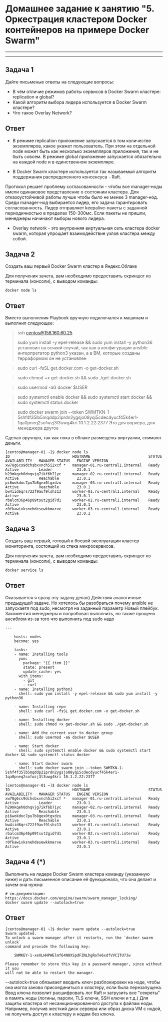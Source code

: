 # Домашнее задание к занятию "5. Оркестрация кластером Docker контейнеров на примере Docker Swarm"

---
---

## Задача 1

Дайте письменые ответы на следующие вопросы:

- В чём отличие режимов работы сервисов в Docker Swarm кластере: replication и global?
- Какой алгоритм выбора лидера используется в Docker Swarm кластере?
- Что такое Overlay Network?
## Ответ

- В режиме replication приложение запускается в том количестве экземпляров, какое укажет пользователь. 
При этом на отдельной node может быть как несколько экземпляров приложения, так и не быть совсем.
В режиме global приложение запускается обязательно на каждой node и в единственном экземпляре.

- В Docker Swarm кластере используется так называемый алгоритм поддержания распределенного консенсуса - Raft.

Протокол решает проблему согласованности - чтобы все manager-ноды имели одинаковое представление 
о состоянии кластера. Для отказоустойчивой работы лучше чтобы было не менее 3 manager-нод.
Среди manager-нод выбирается лидер, его задача гарантировать согласованность. Лидер отправляет keepalive-пакеты с заданной периодичностью в пределах 150-300мс. 
Если пакеты не пришли, менеджеры начинают выборы нового лидера.

- Overlay network - это внутренняя виртуальная сеть кластера docker swarm, которая упрощает взаимодействие узлов кластера между собой.

## Задача 2

Создать ваш первый Docker Swarm кластер в Яндекс.Облаке

Для получения зачета, вам необходимо предоставить скриншот из терминала (консоли), с выводом команды:
```
docker node ls
```
## Ответ

Вместо выполнения Playbook вручную подключался к машинам и выполнил следующее: 
>
> ssh centos@158.160.60.25
> 
> sudo yum install -y epel-release && sudo yum install -y python36 установил на всякий случай, так как в конфигурации ansible интерпретатор python3 указан, а в ВМ, которые созданы терраформом он не установлен

> sudo curl -fsSL get.docker.com -o get-docker.sh

> sudo chmod +x get-docker.sh && sudo ./get-docker.sh

> sudo usermod -aG docker $USER

> sudo systemctl enable docker && sudo systemctl start docker && sudo systemctl status docker

> sudo docker swarm join --token SWMTKN-1-5shf4f35lb5mqddp2iprdn2ygsjo08yqi5cdecdyucf45k4er1-1qa0pneq2sofwzj3l3uwg4kri 10.1.2.22:2377
Это для воркера, для менеджера другое

Сделал вручную, так как пока в облаке размещены виртуалки, снимают деньги.

```
[centos@manager-01 ~]$ docker node ls
ID                            HOSTNAME                          STATUS    AVAILABILITY   MANAGER STATUS   ENGINE VERSION
xw78g6cs9dchsbxvnch5i2xcf *   manager-01.ru-central1.internal   Ready     Active         Leader           23.0.1
h29mkqeh0dnqvjg7ikf6b71yc     manager-02.ru-central1.internal   Ready     Active         Reachable        23.0.1
pi6wokdoc7pu7b8gex0tgxdzu     manager-03.ru-central1.internal   Ready     Active         Reachable        23.0.1
bw4iid6qrs722f9auf9lshz13     worker-01.ru-central1.internal    Ready     Active                          23.0.1
rbalcm36p46p09tsut2gid7d1     worker-02.ru-central1.internal    Ready     Active                          23.0.1
r0fkawivksnehdesewkkmarve     worker-03.ru-central1.internal    Ready     Active                          23.0.1
```

## Задача 3

Создать ваш первый, готовый к боевой эксплуатации кластер мониторинга, состоящий из стека микросервисов.

Для получения зачета, вам необходимо предоставить скриншот из терминала (консоли), с выводом команды:
```
docker service ls
```

## Ответ
Оказывается я сразу эту задачу делал)
Действия аналогичные предыдущей задаче. Но хотелось бы разобраться почему ansible не запускаетя под sudo, несмотря на заданный параметр
Новый плейбук. Закоментил менеджеры и попробовал выполнить, но также прощено ансиблом из-за того что выполнить под sudo надо

```
---

  - hosts: nodes
    become: yes

    tasks:
    - name: Installing tools
      yum:
        package: "{{ item }}"
        state: present
        update_cache: yes
      with_items:
        - git
        - curl
    - name: Installing python3
      shell: sudo yum install -y epel-release && sudo yum install -y python36

    - name: Installing repo
      shell: sudo curl -fsSL get.docker.com -o get-docker.sh

    - name: Installing docker
      shell: sudo chmod +x get-docker.sh && sudo ./get-docker.sh

    - name: Add the current user to docker group
      shell: sudo usermod -aG docker $USER

    - name: Start docker
      shell: sudo systemctl enable docker && sudo systemctl start docker && sudo systemctl status docker

    - name: Start docker swarm
      shell: sudo docker swarm join --token SWMTKN-1-5shf4f35lb5mqddp2iprdn2ygsjo08yqi5cdecdyucf45k4er1-1qa0pneq2sofwzj3l3uwg4kri 10.1.2.22:2377
```

```
[centos@manager-01 ~]$ docker node ls
ID                            HOSTNAME                          STATUS    AVAILABILITY   MANAGER STATUS   ENGINE VERSION
xw78g6cs9dchsbxvnch5i2xcf *   manager-01.ru-central1.internal   Ready     Active         Leader           23.0.1
h29mkqeh0dnqvjg7ikf6b71yc     manager-02.ru-central1.internal   Ready     Active         Reachable        23.0.1
pi6wokdoc7pu7b8gex0tgxdzu     manager-03.ru-central1.internal   Ready     Active         Reachable        23.0.1
bw4iid6qrs722f9auf9lshz13     worker-01.ru-central1.internal    Ready     Active                          23.0.1
rbalcm36p46p09tsut2gid7d1     worker-02.ru-central1.internal    Ready     Active                          23.0.1
r0fkawivksnehdesewkkmarve     worker-03.ru-central1.internal    Ready     Active                          23.0.1
```

## Задача 4 (*)

Выполнить на лидере Docker Swarm кластера команду (указанную ниже) и дать письменное описание её функционала, что она делает и зачем она нужна:
```
# см.документацию: https://docs.docker.com/engine/swarm/swarm_manager_locking/
docker swarm update --autolock=true
```
## Ответ
```
[centos@manager-01 ~]$ docker swarm update --autolock=true
Swarm updated.
To unlock a swarm manager after it restarts, run the `docker swarm unlock`
command and provide the following key:

    SWMKEY-1-xeXLHHPWElmf64N0XSpdFZNLhgRoTe6xdfVVCITU7Jw

Please remember to store this key in a password manager, since without it you
will not be able to restart the manager.
```
--autolock=true обязывает вводить ключ разблокировки на ноде, чтобы она могла заново присоединиться к кластеру, 
если была перезапущена. Ввод ключа позволит расшифровать лог Raft и загрузить все "секреты" в память ноды (логины, 
пароли, TLS ключи, SSH ключи и т.д.) Для защиты кластера от несанкционированного доступа к файлам ноды. Например, 
получив жесткий диск сервера или образ диска VM с нодой, не получить доступ к кластеру и нодам без ключа.